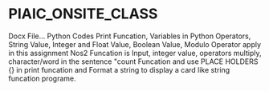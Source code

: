 # PIAIC_ONSITE_CLASS
Docx File... Python Codes
Print Funcation, Variables in Python Operators, String Value, Integer and Float Value, Boolean Value, Modulo Operator apply in this assignment Nos2
Funcation is Input, integer value, operators multiply, character/word in the sentence "count Funcation and use PLACE HOLDERS {} in print funcation and Format a string to display a card like string funcation programe.
